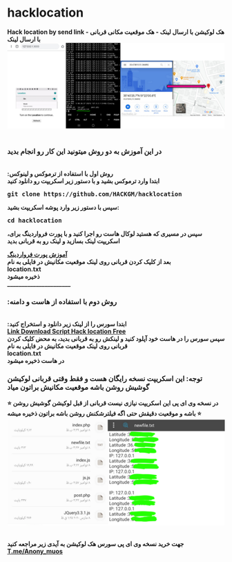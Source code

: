 # hacklocation
<b>
Hack location by send link - هک لوکیشن با ارسال لینک - هک موقعیت مکانی قربانی با ارسال لینک 
<b>
<img src="about.png">
<br></br><h3>
  در این آموزش به دو روش میتونید این کار رو انجام بدید
</h3>

</br>
<b>
:روش اول با استفاده از ترموکس و لینوکس
</b></br>
ابتدا وارد ترموکس بشید و با دستور زیر اسکریپت رو دانلود کنید
<br><pre>
git clone https://github.com/HACKGM/hacklocation
</pre>
سپس با دستور زیر وارد پوشه اسکریپت بشید:
<br><pre>
cd hacklocation
</pre>
<div>

 ،سپس در مسیری که هستید لوکال هاست رو اجرا کنید و با پورت فرواردینگ برای اسکریپت لینک بسازید و لینک رو به قربانی بدید
  <div>
    <b>
      <a href="https://telegra.ph/%D8%B1%D9%88%D8%B4-%D9%87%D8%A7%DB%8C-%D8%A7%D8%AC%D8%B1%D8%A7%DB%8C-%D9%BE%D8%B1%D9%88%D8%AA-%D9%81%D8%B1%D9%88%D8%A7%D8%B1%D8%AF%DB%8C%D9%86%DA%AF-2021-11-06" > آموزش پورت فرواردینگ</a>
     </b> </a>
  </div>
 <b>
بعد از کلیک کردن قربانی روی لینک موقعیت مکانیش در فایلی به نام 
  <br>
  location.txt 
 </br>
      ذخیره میشود
  </b>
  </br>
  ______________________
  <h3>
:روش دوم با استفاده از هاست و دامنه
</h3>
<br>
:ابتدا سورس را از لینک زیر دانلود و استخراج کنید
</br>
<a href="https://www.mediafire.com/file/kde16po31byh3aa/location_free_script.zip/file">Link Download Script Hack location Free</a>

<br>
 <b>
    سپس سورس را در هاست خود آپلود کنید و لینکش رو به قربانی بدید، به محض کلیک کردن قربانی روی لینک موقعیت مکانیش در فایلی به نام 
  <br>
  location.txt 
 </br>
      در هاست ذخیره میشود
  </b>
  <div>
  
  <h3>توجه: این اسکریپت نسخه رایگان هست و فقط وقتی قربانی لوکیشن گوشیش روشن باشه موقعیت مکانیش براتون میاد
  </h3>

  <b>⭐
در نسخه وی ای پی این اسکریپت نیازی نیست قربانی از قبل لوکیشن گوشیش روشن باشه و موقعیت دقیقش حتی اگه فیلترشکنش روشن باشه براتون ذخیره میشه
  </b>⭐
  <img src="vip.png" alt="تصویر اسکریپت نسخه وی ای پی هک لوکیشن">
<div><br>
جهت خرید نسخه وی ای پی سورس هک لوکیشن به آیدی زیر مراجعه کنید
<a href="Https://t.me/Anony_muos">T.me/Anony_muos</a>

<br>


